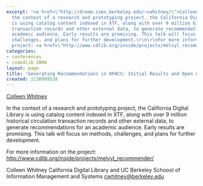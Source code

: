 ```yaml
---
excerpt: "<a href=\"http://dream.sims.berkeley.edu/~cwhitney/\">Colleen Whitney</a>\r\n\r\nIn
  the context of a research and prototyping project, the California Digital Library
  is using catalog content indexed in XTF, along with over 9 million historical circulation
  transaction records and other external data, to generate recommendations for an
  academic audience. Early results are promising. This talk will focus on methods,
  challenges, and plans for further development.\r\n\r\nFor more information on the
  project: <a href=\"http://www.cdlib.org/inside/projects/melvyl_recommender/\">http://www.cdlib.org/inside/projects/melvyl_recommender/</a>\r"
categories:
- conferences
- code4lib 2006
layout: page
title: 'Generating Recommendations in OPACS: Initial Results and Open Areas for Exploration'
created: 1136909528
---
```

<a href="http://dream.sims.berkeley.edu/~cwhitney/">Colleen Whitney</a>

In the context of a research and prototyping project, the California Digital Library is using catalog content indexed in XTF, along with over 9 million historical circulation transaction records and other external data, to generate recommendations for an academic audience. Early results are promising. This talk will focus on methods, challenges, and plans for further development.

For more information on the project: <a href="http://www.cdlib.org/inside/projects/melvyl_recommender/">http://www.cdlib.org/inside/projects/melvyl_recommender/</a>

Colleen Whitney
California Digital Library and
UC Berkeley Schoool of Information Management and Systems
cwhitney@berkeley.edu
